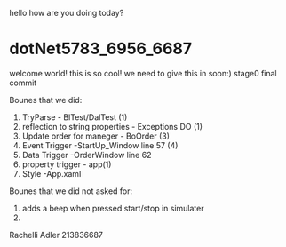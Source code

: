 hello how are you doing today?
# dotNet5783_6956_6687
welcome world!
this is so cool!
we need to give this in soon:)
stage0 final commit

Bounes that we did:
1. TryParse - BlTest/DalTest (1)
2. reflection to string properties - Exceptions DO (1)
3. Update order for maneger - BoOrder (3)
4. Event Trigger -StartUp_Window line 57 (4)
6. Data Trigger -OrderWindow line 62
7. property trigger - app(1)
8. Style -App.xaml 


Bounes that we did not asked for:
1. adds a beep when pressed start/stop in simulater
2.




Rachelli Adler 213836687
